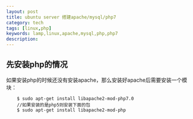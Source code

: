 ```yaml
---
layout: post
title: ubuntu server 搭建apache/mysql/php7
category: tech
tags: [linux,php]
keywords: lamp,linux,apache,mysql,php,php7
description: 
---
```


## 先安装php的情况

如果安装php的时候还没有安装apache，那么安装好apache后需要安装一个模块：

        $ sudo apt-get install libapache2-mod-php7.0
        //如果安装的是php5则安装下面的包
        $ sudo apt-get install libapache2-mod-php



